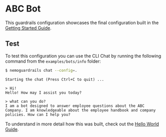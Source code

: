# ABC Bot

This guardrails configuration showcases the final configuration built in the [Getting Started Guide](../../../docs/getting_started/README.md).

## Test

To test this configuration you can use the CLI Chat by running the following command from the `examples/bots/info` folder:

```bash
$ nemoguardrails chat --config=.
```

```
Starting the chat (Press Ctrl+C to quit) ...

> Hi!
Hello! How may I assist you today?

> what can you do?
I am a bot designed to answer employee questions about the ABC Company. I am knowledgeable about the employee handbook and company policies. How can I help you?

```

To understand in more detail how this was built, check out the [Hello World Guide](../../../docs/getting_started/3_demo_use_case).
